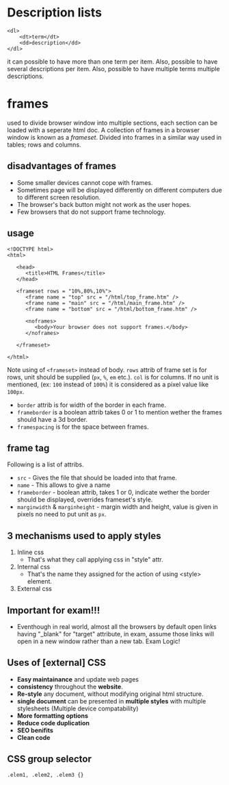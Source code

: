 # Description lists

```
<dl>
	<dt>term</dt>
	<dd>description</dd>
</dl>
```

it can possible to have more than one term per item. Also, possible to have several descriptions per item. 
Also, possible to have multiple terms multiple descriptions.

# frames

used to divide browser window into multiple sections, each section can be loaded with a seperate html doc.
A collection of frames in a browser window is known as a *frameset*. Divided into frames in a similar way
used in tables; rows and columns.

## disadvantages of frames

+ Some smaller devices cannot cope with frames.
+ Sometimes page will be displayed differently on different computers due to different screen resolution.
+ The browser's back button might not work as the user hopes.
+ Few browsers that do not support frame technology.

## usage

```
<!DOCTYPE html>
<html>

   <head>
      <title>HTML Frames</title>
   </head>
	
   <frameset rows = "10%,80%,10%">
      <frame name = "top" src = "/html/top_frame.htm" />
      <frame name = "main" src = "/html/main_frame.htm" />
      <frame name = "bottom" src = "/html/bottom_frame.htm" />
   
      <noframes>
         <body>Your browser does not support frames.</body>
      </noframes>
      
   </frameset>
   
</html>
```

Note using of `<frameset>` instead of body. `rows` attrib of frame set is for rows, unit should be supplied
(`px`, `%`, `em` etc.). `col` is for columns. If no unit is mentioned, (ex: `100` instead of `100%`) it is
considered as a pixel value like `100px`.

+ `border` attrib is for width of the border in each frame.
+ `frameborder` is a boolean attrib takes 0 or 1 to mention wether the frames should have a 3d border.
+ `framespacing` is for the space between frames.

## frame tag

Following is a list of attribs.

+ `src` - Gives the file that should be loaded into that frame.
+ `name` - This allows to give a name
+ `frameborder` - boolean attrib, takes 1 or 0, indicate wether the border should be displayed, overrides frameset's style.
+ `marginwidth` & `marginheight` - margin width and height, value is given in pixels no need to put unit as `px`.

## 3 mechanisms used to apply styles

1. Inline css
    - That's what they call applying css in "style" attr.
1. Internal css
    - That's the name they assigned for the action of using \<style\> element.
1. External css

## Important for exam!!!

+ Eventhough in real world, almost all the browsers by default open links having "\_blank" for "target" 
attribute, in exam, assume those links will open in a new window rather than a new tab. Exam Logic!

## Uses of [external] CSS

+ **Easy maintainance** and update web pages
+ **consistency** throughout the **website**.
+ **Re-style** any document, without modifying original html structure.
+ **single document** can be presented in **multiple styles** with multiple
stylesheets (Multiple device compatability)
+ **More formatting options**
+ **Reduce code duplication**
+ **SEO benifits**
+ **Clean code**

## CSS group selector

`.elem1, .elem2, .elem3 {}`
